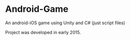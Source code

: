 # Android-Game
An android-iOS game using Unity and C# (just script files)

Project was developed in early 2015.
